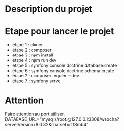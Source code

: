 # Description du projet


# Etape pour lancer le projet
- étape 1 : cloner
- étape 2 : composer i
- étpae 3 : npm install
- étape 4 : npm run dev
- étape 5 : symfony console doctrine:database:create
- étape 6 : symfony console doctrine:schema:create
- étape 7 : composer requier --dev
- étape 7 : symfony serve

# Attention
Faire attention au port utiliser.
DATABASE_URL="mysql://root:@127.0.0.1:3308/webcha?serverVersion=8.0.32&charset=utf8mb4"


